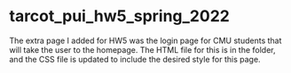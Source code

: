 # tarcot_pui_hw5_spring_2022
The extra page I added for HW5 was the login page for CMU students that will take the user to the homepage. The HTML file for this is in the folder, and the CSS file is updated to include the desired style for this page.
